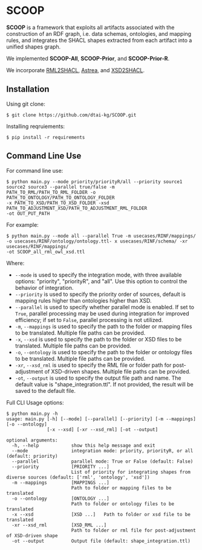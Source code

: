 # SCOOP

**SCOOP** is a framework that exploits all artifacts associated with the construction of an RDF graph, i.e. data schemas, ontologies, and mapping rules, and integrates the SHACL shapes extracted from each artifact into a unified shapes graph.

We implemented **SCOOP-All**, **SCOOP-Prior**, and **SCOOP-Prior-R**. 

We incorporate [RML2SHACL](https://github.com/RMLio/RML2SHACL), [Astrea](https://github.com/oeg-upm/astrea), and [XSD2SHACL](https://github.com/dtai-kg/XSD2SHACL).

## Installation
Using git clone:

```
$ git clone https://github.com/dtai-kg/SCOOP.git
```

Installing reqruiements:

```
$ pip install -r requirements
```

## Command Line Use
For command line use:

```
$ python main.py --mode priority/priorityR/all --priority source1 source2 source3 --parallel true/false -m PATH_TO_RML/PATH_TO_RML_FOLDER -o PATH_TO_ONTOLOGY/PATH_TO_ONTOLOGY_FOLDER 
-x PATH_TO_XSD/PATH_TO_XSD_FOLDER -xsd PATH_TO_ADJUSTMENT_XSD/PATH_TO_ADJUSTMENT_RML_FOLDER 
-ot OUT_PUT_PATH
```

For example:

```
$ python main.py --mode all --parallel True -m usecases/RINF/mappings/ -o usecases/RINF/ontology/ontology.ttl- x usecases/RINF/schema/ -xr usecases/RINF/mappings/
-ot SCOOP_all_rml_owl_xsd.ttl 
```

Where:
 - `--mode` is used to specify the integration mode, with three available options: "priority", "priorityR", and "all". Use this option to control the behavior of integration.
 - `--priority` is used to specify the priority order of sources, default is mapping rules higher than ontologies higher than XSD.
 - `--parallel` is used to specify whether parallel mode is enabled. If set to `True`, parallel processing may be used during integration for improved efficiency; if set to `False`, parallel processing is not utilized.
 - `-m`, `--mappings` is used to specify the path to the folder or mapping files to be translated. Multiple file paths can be provided.
 - `-x`, `--xsd` is used to specify the path to the folder or XSD files to be translated. Multiple file paths can be provided.
 - `-o`, `--ontology` is used to specify the path to the folder or ontology files to be translated. Multiple file paths can be provided.
 - `-xr`, `--xsd_rml` is used to specify the RML file or folder path for post-adjustment of XSD-driven shapes. Multiple file paths can be provided.
 - `-ot`, `--output` is used to specify the output file path and name. The default value is "shape_integration.ttl". If not provided, the result will be saved to the default file.


Full CLI Usage options:
```
$ python main.py -h
usage: main.py [-h] [--mode] [--parallel] [--priority] [-m --mappings] [-o --ontology]
               [-x --xsd] [-xr --xsd_rml] [-ot --output]

optional arguments:
  -h, --help            show this help message and exit
  --mode                integration mode: priority, priorityR, or all (default: priority)
  --parallel            parallel mode: True or False (default: False)
  --priority            [PRIORITY ...]
                        List of priority for integrating shapes from diverse sources (default: ['rml', 'ontology', 'xsd'])
  -m --mappings         [MAPPINGS ...]
                        Path to folder or mapping files to be translated
  -o --ontology         [ONTOLOGY ...]
                        Path to folder or ontology files to be translated
  -x --xsd              [XSD ...]   Path to folder or xsd file to be translated
  -xr --xsd_rml         [XSD_RML ...]
                        Path to folder or rml file for post-adjustment of XSD-driven shape
  -ot --output          Output file (default: shape_integration.ttl)
```